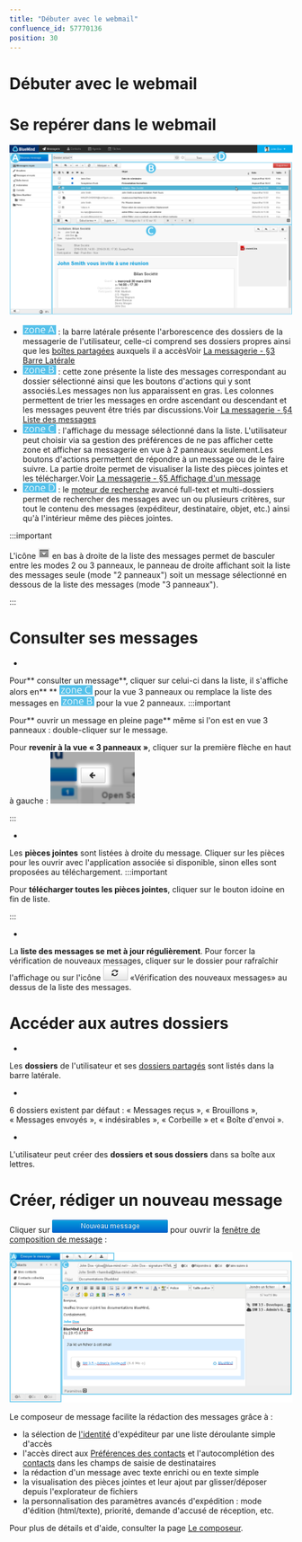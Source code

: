 ```yaml
---
title: "Débuter avec le webmail"
confluence_id: 57770136
position: 30
---
```

# Débuter avec le webmail


# Se repérer dans le webmail

![](../attachments/57770219/58592398.png)

- ![](../attachments/57769989/69896475.png) : la barre latérale présente l'arborescence des dossiers de la messagerie de l'utilisateur, celle-ci comprend ses dossiers propres ainsi que les [boîtes partagées](/Guide_de_l_administrateur/Gestion_des_entités/Boites_aux_lettres_partagées/) auxquels il a accèsVoir [La messagerie - §3 Barre Latérale](/Guide_de_l_utilisateur/La_messagerie/)
- ![](../attachments/57769989/69896474.png) : cette zone présente la liste des messages correspondant au dossier sélectionné ainsi que les boutons d'actions qui y sont associés.Les messages non lus apparaissent en gras. Les colonnes permettent de trier les messages en ordre ascendant ou descendant et les messages peuvent être triés par discussions.Voir [La messagerie - §4 Liste des messages](/Guide_de_l_utilisateur/La_messagerie/)
- ![](../attachments/57769989/69896473.png) : l'affichage du message sélectionné dans la liste. L'utilisateur peut choisir via sa gestion des préférences de ne pas afficher cette zone et afficher sa messagerie en vue à 2 panneaux seulement.Les boutons d'actions permettent de répondre à un message ou de le faire suivre. La partie droite permet de visualiser la liste des pièces jointes et les télécharger.Voir [La messagerie - §5 Affichage d'un message](/Guide_de_l_utilisateur/La_messagerie/)
- ![](../attachments/57769989/69896472.png) : le [moteur de recherche](/Guide_de_l_utilisateur/La_messagerie/Moteur_de_recherche_avancé/) avancé full-text et multi-dossiers permet de rechercher des messages avec un ou plusieurs critères, sur tout le contenu des messages (expéditeur, destinataire, objet, etc.) ainsi qu'à l'intérieur même des pièces jointes.

:::important

L'icône ![](../attachments/57770136/57770147.png) en bas à droite de la liste des messages permet de basculer entre les modes 2 ou 3 panneaux, le panneau de droite affichant soit la liste des messages seule (mode "2 panneaux") soit un message sélectionné en dessous de la liste des messages (mode "3 panneaux").

:::

# Consulter ses messages

- 
Pour** consulter un message**, cliquer sur celui-ci dans la liste, il s'affiche alors en** ** ![](../attachments/57769989/69896473.png) pour la vue 3 panneaux ou remplace la liste des messages en ![](../attachments/57769989/69896474.png) pour la vue 2 panneaux.
:::important

Pour** ouvrir un message en pleine page** même si l'on est en vue 3 panneaux : double-cliquer sur le message.

Pour **revenir à la vue « 3 panneaux »**, cliquer sur la première flèche en haut à gauche :
![](../attachments/57770219/58592405.png)

:::

- 
Les **pièces jointes** sont listées à droite du message. Cliquer sur les pièces pour les ouvrir avec l'application associée si disponible, sinon elles sont proposées au téléchargement.
:::important

Pour **télécharger toutes les pièces jointes**, cliquer sur le bouton idoine en fin de liste.

:::

- 
La **liste des messages se met à jour régulièrement**. Pour forcer la vérification de nouveaux messages, cliquer sur le dossier pour rafraîchir l'affichage ou sur l'icône ![](../attachments/57770136/57770137.png) «Vérification des nouveaux messages» au dessus de la liste des messages.


# Accéder aux autres dossiers

- 
Les **dossiers** de l'utilisateur et ses [dossiers partagés](/Guide_de_l_utilisateur/La_messagerie/Les_boites_aux_lettres_partagées/) sont listés dans la barre latérale.

- 
6 dossiers existent par défaut : « Messages reçus », « Brouillons », « Messages envoyés », « indésirables », « Corbeille » et « Boîte d'envoi ».

- 
L'utilisateur peut créer des **dossiers et sous dossiers** dans sa boîte aux lettres.


# Créer, rédiger un nouveau message

Cliquer sur ![](../attachments/57770136/57770146.png) pour ouvrir la [fenêtre de composition de message](/Guide_de_l_utilisateur/La_messagerie/Le_composeur/) :

![](../attachments/57770262/57770277.png)

Le composeur de message facilite la rédaction des messages grâce à :

- la sélection de [l'identité](/Guide_de_l_utilisateur/La_messagerie/Les_identités/) d'expéditeur par une liste déroulante simple d'accès
- l'accès direct aux [Préférences des contacts](/Guide_de_l_utilisateur/Les_contacts/Gestion_des_carnets_d_adresses/) et l'autocomplétion des [contacts](/Guide_de_l_utilisateur/Les_contacts/) dans les champs de saisie de destinataires
- la rédaction d'un message avec texte enrichi ou en texte simple
- la visualisation des pièces jointes et leur ajout par glisser/déposer depuis l'explorateur de fichiers
- la personnalisation des paramètres avancés d'expédition : mode d'édition (html/texte), priorité, demande d'accusé de réception, etc.


Pour plus de détails et d'aide, consulter la page [Le composeur](/Guide_de_l_utilisateur/La_messagerie/Le_composeur/).


